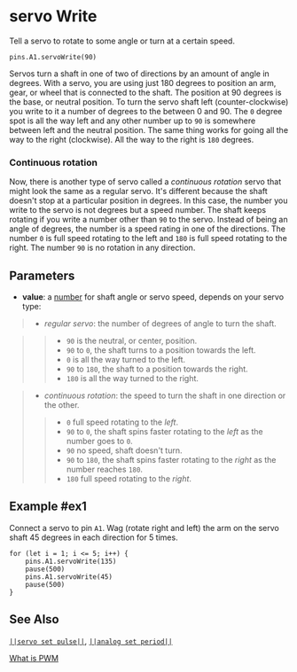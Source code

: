# servo Write

Tell a servo to rotate to some angle or turn at a certain speed.

```sig
pins.A1.servoWrite(90)
```

Servos turn a shaft in one of two of directions by an amount of angle in degrees. With a servo,
you are using just 180 degrees to position an arm, gear, or wheel that is connected to the shaft. The position
at 90 degrees is the base, or neutral position. To turn the servo shaft left (counter-clockwise) you
write to it a number of degrees to the between 0 and 90. The `0` degree spot is all the way left and
any other number up to `90` is somewhere between left and the neutral position. The same thing works
for going all the way to the right (clockwise). All the way to the right is `180` degrees.

### Continuous rotation

Now, there is another type of servo called a _continuous rotation_ servo that might look the same as a regular
servo. It's different because the shaft doesn't stop at a particular position in degrees. In this case,
the number you write to the servo is not degrees but a speed number. The shaft keeps rotating if
you write a number other than `90` to the servo. Instead of being an angle of degrees, the number is
a speed rating in one of the directions. The number `0` is full speed rotating to the left and
`180` is full speed rotating to the right. The number `90` is no rotation in any direction.

## Parameters

* **value**: a [number](types/number) for shaft angle or servo speed, depends on your servo type:
> * _regular servo_: the number of degrees of angle to turn the shaft.

>> * `90` is the neutral, or center, position.
>> * `90` to `0`, the shaft turns to a position towards the left.
>> * `0` is all the way turned to the left.
>> * `90` to `180`, the shaft to a position towards the right.
>> * `180` is all the way turned to the right.

> * _continuous rotation_: the speed to turn the shaft in one direction or the other.
>> * `0` full speed rotating to the _left_.
>> * `90` to `0`, the shaft spins faster rotating to the _left_ as the number goes to `0`.
>> * `90` no speed, shaft doesn't turn.
>> * `90` to `180`, the shaft spins faster rotating to the _right_ as the number reaches `180`.
>> * `180` full speed rotating to the _right_.

## Example #ex1

Connect a servo to pin `A1`. Wag (rotate right and left) the arm on the servo shaft 45 degrees in each
direction for 5 times.

```blocks
for (let i = 1; i <= 5; i++) {
    pins.A1.servoWrite(135)
    pause(500)
    pins.A1.servoWrite(45)
    pause(500)
}
```

## See Also

[``||servo set pulse||``](/reference/pins/servo-set-pulse),
[``||analog set period||``](/reference/pins/analog-set-period)

[What is PWM](/reference/pins/what-is-pwm)
